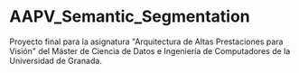 # AAPV_Semantic_Segmentation
Proyecto final para la asignatura "Arquitectura de Altas Prestaciones para Visión" del Máster de Ciencia de Datos e Ingeniería de Computadores de la Universidad de Granada.
